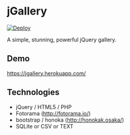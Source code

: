 # jGallery

[![Deploy](https://www.herokucdn.com/deploy/button.png)](https://heroku.com/deploy?template=https://github.com/yui0/jGallery)

A simple, stunning, powerful jQuery gallery. 

## Demo

https://jgallery.herokuapp.com/

## Technologies

- jQuery / HTML5 / PHP
- Fotorama (http://fotorama.io/)
- bootstrap / honoka (http://honokak.osaka/)
- SQLite or CSV or TEXT

